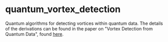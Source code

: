 # quantum_vortex_detection
Quantum algorithms for detecting vortices within quantum data. The details of the derivations can be found in the paper on "Vortex Detection from Quantum Data", found [here](https://arxiv.org/abs/2506.23976). 

